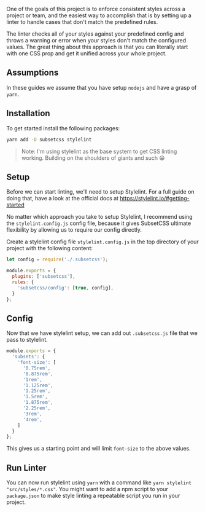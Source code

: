 One of the goals of this project is to enforce consistent styles across a project or team,
and the easiest way to accomplish that is by setting up a linter to handle cases that don't match the predefined rules.

The linter checks all of your styles against your predefined config and throws a warning or error
when your styles don't match the configured values. The great thing about this approach is that you
can literally start with one CSS prop and get it unified across your whole project.

## Assumptions

In these guides we assume that you have setup `nodejs` and have a grasp of `yarn`.

## Installation

To get started install the following packages:

```sh
yarn add -D subsetcss stylelint
```

> Note: I'm using stylelint as the base system to get CSS linting working. Building on the shoulders of giants and such 😁

## Setup

Before we can start linting, we'll need to setup
Stylelint. For a full guide on doing that, have a look at the official docs 
at https://stylelint.io/#getting-started 

No matter which approach you take to setup Stylelint,
I recommend using the `stylelint.config.js` config
file, because it gives SubsetCSS ultimate flexibility
by allowing us to require our config directly.

Create a stylelint config file `stylelint.config.js` in the top directory of your project with the following content:

```js
let config = require('./.subsetcss');

module.exports = {
  plugins: ['subsetcss'],
  rules: {
    'subsetcss/config': [true, config],
  }
};
```

## Config

Now that we have stylelint setup, we can add out `.subsetcss.js` file that we pass to stylelint.

```js
module.exports = {
  'subsets': {
    'font-size': [
      '0.75rem',
      '0.875rem',
      '1rem',
      '1.125rem',
      '1.25rem',
      '1.5rem',
      '1.875rem',
      '2.25rem',
      '3rem',
      '4rem',
    ]
  }
};
```

This gives us a starting point and will limit `font-size` to the above values.

## Run Linter

You can now run stylelint using `yarn` with a command like `yarn stylelint "src/styles/*.css"`.
You might want to add a npm script to your `package.json` to make style linting a repeatable script you run
in your project.
